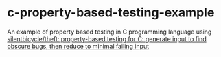 c-property-based-testing-example
================================

An example of property based testing in C programming language using [silentbicycle/theft: property-based testing for C: generate input to find obscure bugs, then reduce to minimal failing input](https://github.com/silentbicycle/theft)
